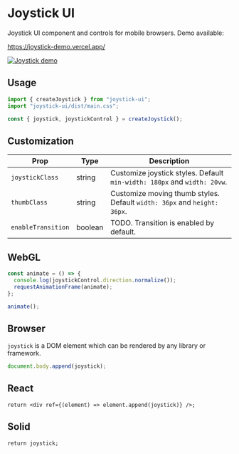 # Joystick UI

Joystick UI component and controls for mobile browsers. Demo available:

https://joystick-demo.vercel.app/

[<img alt="Joystick demo" src="https://github.com/user-attachments/assets/83b179e9-8688-47b5-bc32-e2a9ca1b8909" />](https://joystick-demo.vercel.app/)

## Usage

```ts
import { createJoystick } from "joystick-ui";
import "joystick-ui/dist/main.css";

const { joystick, joystickControl } = createJoystick();
```

## Customization

| Prop               | Type    | Description                                                              |
| ------------------ | ------- | ------------------------------------------------------------------------ |
| `joystickClass`    | string  | Customize joystick styles. Default `min-width: 180px` and `width: 20vw`. |
| `thumbClass`       | string  | Customize moving thumb styles. Default `width: 36px` and `height: 36px`. |
| `enableTransition` | boolean | TODO. Transition is enabled by default.                                  |

## WebGL

```ts
const animate = () => {
  console.log(joystickControl.direction.normalize());
  requestAnimationFrame(animate);
};

animate();
```

## Browser

`joystick` is a DOM element which can be rendered by any library or framework.

```ts
document.body.append(joystick);
```

## React

```tsx
return <div ref={(element) => element.append(joystick)} />;
```

## Solid

```tsx
return joystick;
```
